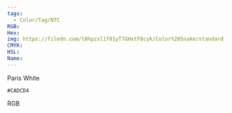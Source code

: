 ```yaml
---
tags:
  - Color/Tag/NTC
RGB:
Hex:
img: https://filedn.com/l0hpzxl1f01yT7GHxtF8cyk/Color%20Snake/standard_csv_to_svg/CADCD4.svg
CMYK:
HSL:
Name:
---
```

Paris White
```palette
#CADCD4
```
RGB
